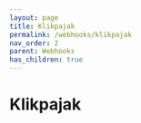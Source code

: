 ```yaml
---
layout: page
title: Klikpajak
permalink: /webhooks/klikpajak
nav_order: 2
parent: Webhooks
has_children: true
---
```


# Klikpajak